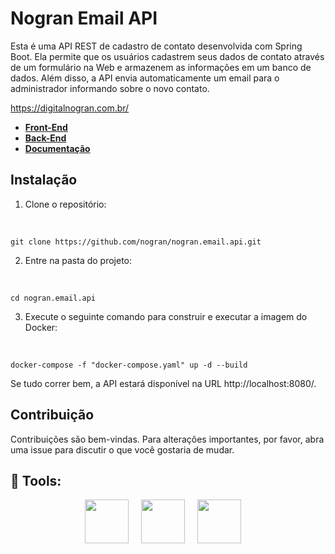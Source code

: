 # Nogran Email API

Esta é uma API REST de cadastro de contato desenvolvida com Spring Boot. Ela permite que os usuários cadastrem seus dados de contato através de um formulário na Web e armazenem as informações em um banco de dados.
Além disso, a API envia automaticamente um email para o administrador informando sobre o novo contato.

https://digitalnogran.com.br/

- [**Front-End**](https://github.com/nogran/nogran-site)
- [**Back-End**](https://github.com/nogran/nogran-site-backend)
- [**Documentação**](https://nogran-site.herokuapp.com/)

## Instalação

1. Clone o repositório:
<br>

```git clone https://github.com/nogran/nogran.email.api.git```

2. Entre na pasta do projeto:
<br>

```cd nogran.email.api```

3. Execute o seguinte comando para construir e executar a imagem do Docker:
<br>

```docker-compose -f "docker-compose.yaml" up -d --build```

Se tudo correr bem, a API estará disponível na URL http://localhost:8080/.

## Contribuição

Contribuições são bem-vindas. Para alterações importantes, por favor, abra uma issue para discutir o que você gostaria de mudar.

## :rocket: Tools:
<div align="center">
<img src="https://cdn.jsdelivr.net/gh/devicons/devicon/icons/spring/spring-original-wordmark.svg" width="70" height="70">
&nbsp;
&nbsp;
<img src="https://cdn.jsdelivr.net/gh/devicons/devicon/icons/java/java-original-wordmark.svg" width="70" height="70">
&nbsp;
&nbsp;
<img src="https://cdn.jsdelivr.net/gh/devicons/devicon/icons/mysql/mysql-original-wordmark.svg" width="70" height="70">
&nbsp;
&nbsp;
</div>
